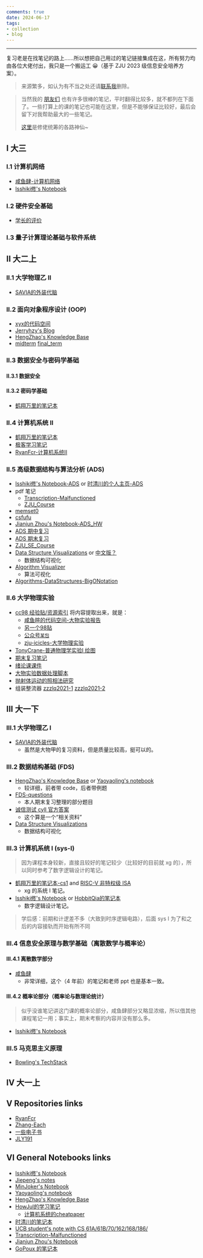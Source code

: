 ```yaml
---
comments: true
date: 2024-06-17
tags:
- collection
- blog
---
```


***

复习老是在找笔记的路上……所以想把自己用过的笔记链接集成在这，所有努力均由各位大佬付出，我只是一个搬运工 😀（基于 ZJU 2023 级信息安全培养方案）。

> 来源繁多，如认为有不当之处还请[联系我](https://darstib.github.io/blog/connect_me/)删除。

<!-- more -->

> 当然我的 [朋友们](https://darstib.github.io/myworld/#:~:text=Darstib's%20leetcode-,darstib%20%E3%81%AE%20friends,-%E4%B8%8D%E5%88%86%E5%85%88%E5%90%8E%E5%93%A6) 也有许多很棒的笔记，平时翻得比较多，就不都列在下面了。一些打算上的课的笔记也可能在这里，但是不能够保证比较好，最后会留下对我帮助最大的一些笔记。
>
> [这里](https://isshikihugh.github.io/zju-cs-asio/)是修佬统筹的各路神仙~

## I 大三

### I.1 计算机网络

- [咸鱼肆-计算机网络](https://www.yuque.com/xianyuxuan/coding/network)
- [Isshiki修's Notebook](https://note.isshikih.top/cour_note/D3QD_ComputerNetwork/)
### I.2 硬件安全基础

- [学长的评价](attachments/note_link.png)
### I.3 量子计算理论基础与软件系统

## II 大二上

### II.1 大学物理乙 II

- [SAVIA的外装代脑](https://savia7582.github.io/Exterior/Physics/2/)
### II.2 面向对象程序设计 (OOP)

- [xyx的代码空间](https://xuan-insr.github.io/cpp/cpp_restart/)
- [Jerryhzy's Blog](https://blog.jerryhzy.top/tag/oop/)
- [HengZhao's Knowledge Base](https://note.enlzhao.com/Course/OOP/)
- [midterm](https://zhoutimemachine.github.io/note/courses/oop-mid-review/) [final_term](https://zhoutimemachine.github.io/note/courses/oop-final-review/)
### II.3 数据安全与密码学基础
#### II.3.1 数据安全


#### II.3.2 密码学基础

- [鹤翔万里的笔记本](https://note.tonycrane.cc/sec/crypto/)
### II.4 计算机系统 II

- [鹤翔万里的笔记本](https://note.tonycrane.cc/cs/system/cs2/)
- [极客学习笔记](https://geekdaxue.co/read/yufeng-cn39n@acps9y/RWGbljda4qm8DjP9)
- [RyanFcr-计算机系统II](https://github.com/RyanFcr/ZJU_Course/tree/main/%E5%A4%A7%E4%BA%8C%E7%A7%8B%E5%86%AC/%E8%AE%A1%E7%AE%97%E6%9C%BA%E7%B3%BB%E7%BB%9F%E2%85%A1)
### II.5 高级数据结构与算法分析 (ADS)

- [Isshiki修's Notebook-ADS](https://note.isshikih.top/cour_note/D2CX_AdvancedDataStructure/) or [时清川的个人主页-ADS](https://sh17c.top/LessonsNotes/D2CX_AdvancedDataStructure/)
- pdf 笔记
    - [Transcription-Malfunctioned](https://github.com/Tian42chen/Transcription-Malfunctioned/blob/main/_Finalized_Notes/ADS.pdf)
    - [ZJU_Course](https://github.com/RyanFcr/ZJU_Course/blob/main/%E5%A4%A7%E4%BA%8C%E6%98%A5%E5%A4%8F/%E9%AB%98%E7%BA%A7%E6%95%B0%E6%8D%AE%E7%BB%93%E6%9E%84%E4%B8%8E%E7%AE%97%E6%B3%95%E5%88%86%E6%9E%90ADS/ADS%E7%AC%94%E8%AE%B0.pdf)
- [memset0](https://mem.ac/course/ads/)
- [csfufu](https://csfufu.life/article/7e7fb575-3944-47cb-80c6-c192b468ba52#03e86dec10c44e7e9608fc78f0a94fbc)
- [Jianjun Zhou's Notebook-ADS_HW](https://zhoutimemachine.github.io/note/courses/ads-hw-review/)
- [ADS 期中复习](https://k5ms77k0o1.feishu.cn/docx/doxcnom9S5lSs27pxlQ3niuskOb)
- [ADS 期末复习](https://k5ms77k0o1.feishu.cn/docx/doxcnom9S5lSs27pxlQ3niuskOb)
- [ZJU_SE_Course](https://github.com/JLY191/ZJU_SE_Course)
- [Data Structure Visualizations](https://www.cs.usfca.edu/~galles/visualization/Algorithms.html) or [中文版？](https://www.rmboot.com/)
    - 数据结构可视化
- [Algorithm Visualizer](https://algorithm-visualizer.org/)
    - 算法可视化
- [Algorithms-DataStructures-BigONotation](https://cooervo.github.io/Algorithms-DataStructures-BigONotation/index.html)

### II.6 大学物理实验

- [cc98 经验贴/资源索引](https://www.cc98.org/topic/5862194) 将内容提取出来，就是：
    - [咸鱼暄的代码空间-大物实验报告](https://xuan-insr.github.io/other_courses/big_physics_exp/)
    - [另一个98贴](https://www.cc98.org/topic/5845216)
    - [公众号`某包`](https://mp.weixin.qq.com/s/IbfZSrt9D-YW0kTTLyMCWA)
    - [zju-icicles-大学物理实验](https://github.com/QSCTech/zju-icicles/tree/master/%E5%A4%A7%E5%AD%A6%E7%89%A9%E7%90%86%E5%AE%9E%E9%AA%8C)
- [TonyCrane-普通物理学实验I 绘图](https://github.com/TonyCrane/ZJU-General-Physics-Experiment-I)
- [期末复习笔记](https://github.com/QSCTech/zju-icicles/blob/master/%E5%A4%A7%E5%AD%A6%E7%89%A9%E7%90%86%E5%AE%9E%E9%AA%8C/%E5%A4%A7%E7%89%A9%E5%AE%9E%E9%AA%8C%E6%9C%9F%E6%9C%AB%E8%80%83%E8%AF%95%E5%A4%8D%E4%B9%A0%E7%AC%94%E8%AE%B0-2021-22%E5%AD%A6%E5%B9%B4%E7%A7%8B%E5%86%AC-%E9%BB%84%E6%8C%AF.pdf)
- [绪论课课件](https://courses.zju.edu.cn/course/75245/learning-activity/full-screen#/892277)
- [大物实验数据处理脚本](https://darstib.github.io/blog/note/other/%E5%A4%A7%E7%89%A9%E5%AE%9E%E9%AA%8C%E6%95%B0%E6%8D%AE%E5%A4%84%E7%90%86%E8%84%9A%E6%9C%AC/)
- [抛射体运动的照相法研究](https://mp.weixin.qq.com/s/UzxCtjPO33aU1FHn2A-zMg)
- 组装整流器 [zzzlq2021-1](attachments/zzzlq2021-1.heic) [zzzlq2021-2](attachments/zzzlq2021-2.heic)

## III 大一下

### III.1 大学物理乙 I

- [SAVIA的外装代脑](https://savia7582.github.io/Exterior/Physics/1/)
    - 虽然是大物甲的复习资料，但是质量比较高，挺可以的。

### III.2 数据结构基础 (FDS)

- [HengZhao's Knowledge Base](https://note.enlzhao.com/Course/FDS/) or  [Yaoyaoling's notebook](https://yaoyaolingbro.github.io/notebook/ZJU_CS/FDS/)
    - 较详细，前者带 code，后者带例题
- [FDS-questions](https://darstib.github.io/blog/note/other/FDS-questions/)
    - 本人期末复习整理的部分题目
- [诚信测试 cyll 官方答案](https://www.zhihu.com/question/68235594/answer/261395370)
    - 这个算是一个“相关资料”
- [Data Structure Visualizations](https://www.cs.usfca.edu/~galles/visualization/Algorithms.html)
    - 数据结构可视化
### III.3 计算机系统 I (sys-I)

> 因为课程本身较新，直接且较好的笔记较少（比较好的目前就 xg 的），所以同时参考了数字逻辑设计的笔记。

- [鹤翔万里的笔记本-cs1](https://note.tonycrane.cc/cs/system/cs1/) and [RISC-V 非特权级 ISA](https://note.tonycrane.cc/cs/pl/riscv/unprivileged/)
    - xg 的系统 I 笔记。
- [Isshiki修's Notebook](https://note.isshikih.top/cour_note/D2QD_DigitalDesign/) or [HobbitQia的笔记本](https://note.hobbitqia.cc/Logic/)
    - 数字逻辑设计笔记。

> 学后感：前期和计逻差不多（大致到时序逻辑电路），后面 sys I 为了和之后的内容接轨而开始有所不同

### III.4 信息安全原理与数学基础（离散数学与概率论）
#### III.4.1 离散数学部分

- [咸鱼肆](https://www.yuque.com/xianyuxuan/coding/crs-csmath)
    - 非常详细，这个（4 年前）的笔记和老师 ppt 也是基本一致。
#### III.4.2 概率论部分（概率论与数理论统计）

> 似乎没谁笔记讲这门课的概率论部分，咸鱼肆部分又略显浓缩，所以借其他课程笔记一用；事实上，期末考察的内容并没有那么多。

- [Isshiki修's Notebook](https://note.isshikih.top/cour_note/D1CX_ProbabilityAndStatistics/)
### III.5 马克思主义原理

-  [Bowling's TechStack](https://note.bowling233.top/%E8%AF%BE%E7%A8%8B%E7%AC%94%E8%AE%B0/%E9%A9%AC%E5%85%8B%E6%80%9D%E4%B8%BB%E4%B9%89%E5%8E%9F%E7%90%86/)
## IV 大一上

## V Repositories links

- [RyanFcr](https://github.com/RyanFcr/ZJU_Course)
- [Zhang-Each](https://github.com/Zhang-Each/CourseNoteOfZJUSE)
- [一些电子书](https://pan.zju.edu.cn/share/30b96c3488000197330231de40?redirect=%2Fshare%2F30b96c3488000197330231de40)
- [JLY191](https://github.com/JLY191/ZJU_SE_Course)

## VI General Notebooks links

- [Isshiki修's Notebook](https://note.isshikih.top/)
- [Jiepeng's notes](https://note.jiepeng.tech/)
- [MinJoker's Notebook](https://note.minjoker.top/)
- [Yaoyaoling's notebook](https://yaoyaolingbro.github.io/notebook/)
- [HengZhao's Knowledge Base](https://note.enlzhao.com/)
- [HowJul的学习笔记](https://note.howjul.com/course/)
    - [计算机系统的cheatpaper](https://howjul.com/2023/11/15/%E8%AE%A1%E7%AE%97%E6%9C%BA%E7%B3%BB%E7%BB%9F%E6%9C%9F%E6%9C%AB%E8%80%83%E8%AF%95%E7%9B%B8%E5%85%B3/)
- [时清川的笔记本](https://sh17c.top/LessonsNotes/)
- [UCB student's note with CS 61A/61B/70/162/168/186/](https://notes.bencuan.me/)
- [Transcription-Malfunctioned](https://github.com/Tian42chen/Transcription-Malfunctioned/tree/main/_Finalized_Notes)
- [Jianjun Zhou's Notebook](https://zhoutimemachine.github.io/note/)
- [GoPoux 的笔记本](https://note.gopoux.cc/)
